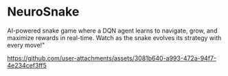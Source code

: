 ﻿# NeuroSnake

AI-powered snake game where a DQN agent learns to navigate, grow, and maximize rewards in real-time. Watch as the snake evolves its strategy with every move!"


https://github.com/user-attachments/assets/3081b640-a993-472a-94f7-4e234cef3ff5

